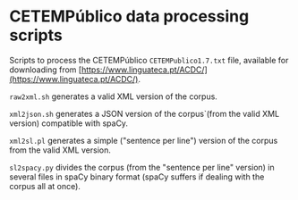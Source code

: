 # CETEMPúblico data processing scripts

Scripts to process the CETEMPúblico `CETEMPublico1.7.txt` file, available for downloading from [https://www.linguateca.pt/ACDC/](https://www.linguateca.pt/ACDC/).

`raw2xml.sh` generates a valid XML version of the corpus.

`xml2json.sh` generates a JSON version of the corpus`(from the valid XML version) compatible with spaCy.

`xml2sl.pl` generates a simple ("sentence per line") version of the corpus from the valid XML version.

`sl2spacy.py` divides the corpus (from the "sentence per line" version) in several files in spaCy binary format (spaCy 
suffers if dealing with the corpus all at once).